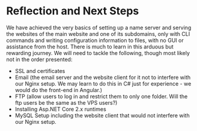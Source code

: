 # Reflection and Next Steps

We have achieved the very basics of setting up a name server and serving the websites of the main website and one of its
subdomains, only with CLI commands and writing configuration information to files, with no GUI or assistance from the host.
There is much to learn in this arduous but rewarding journey. We will need to tackle the following, though most likely not
in the order presented:

- SSL and certificates
- Email (the email server and the website client for it not to interfere with our Nginx setup. We may learn to do this in
C# just for experience - we would do the front-end in Angular.)
- FTP (allow users to log in and restrict them to only one folder. Will the ftp users be the same as the VPS users?)
- Installing Asp.NET Core 2.x runtimes
- MySQL Setup including the website client that would not interfere with our Nginx setup.